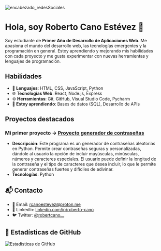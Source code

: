 ![encabezado_redesSociales](https://github.com/user-attachments/assets/a9f11687-a851-4c5f-b028-b58730d111bc)


# Hola, soy Roberto Cano Estévez 👋

Soy estudiante de **Primer Año de Desarrollo de Aplicaciones Web**. Me apasiona el mundo del desarrollo web, las tecnologías emergentes y la programación en general. Estoy aprendiendo y mejorando mis habilidades con cada proyecto y me gusta experimentar con nuevas herramientas y lenguajes de programación.

## Habilidades
- 🔧 **Lenguajes**: HTML, CSS, JavaScript, Python
- 🌐 **Tecnologías Web**: React, Node.js, Express
- ⚙️ **Herramientas**: Git, GitHub, Visual Studio Code, Pycharm
- 🌱 **Estoy aprendiendo**: Bases de datos (SQL), Desarrollo de APIs

## Proyectos destacados

### Mi primer proyecto -> [Proyecto generador de contraseñas](https://github.com/robertcanoe/password-generator)
- **Descripción**: Este programa es un generador de contraseñas aleatorias en Python. Permite crear contraseñas seguras y personalizadas, dándole al usuario la opción de incluir mayúsculas, minúsculas, números y caracteres especiales. El usuario puede definir la longitud de la contraseña y el tipo de caracteres que desea incluir, lo que le permite generar contraseñas fuertes y difíciles de adivinar.
- **Tecnologías**: Python

## 📬 Contacto

- 📧 Email: rcanoestevez@proton.me
- 💼 LinkedIn: [linkedin.com/in/roberto-cano](https://www.linkedin.com/in/roberto-cano-estevez/)
- 🐦 Twitter: [@robertcano__](https://x.com/robertcano__)

## 🚀 Estadísticas de GitHub

![Estadísticas de GitHub](https://github-readme-stats.vercel.app/api?username=robertcanoe&show_icons=true&hide_title=true&count_private=true)
